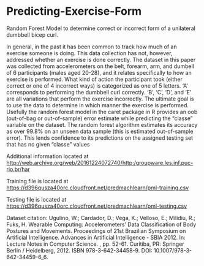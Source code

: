 # Predicting-Exercise-Form
Random Forest Model to determine correct or incorrect form of a unilateral dumbbell bicep curl.

In general, in the past it has been common to track how much of an exercise someone is doing. This data collection has not, however, addressed whether an exercise is done correctly. The dataset in this paper was collected from accelerometers on the belt, forearm, arm, and dumbell of 6 participants (males aged 20-28), and it relates specifically to how an exercise is performed. What kind of action the participant took (either correct or one of 4 incorrect ways) is categorized as one of 5 letters. ‘A’ corresponds to performing the dumbbell curl correctly. ‘B’, ‘C’, ‘D’, and ‘E’ are all variations that perform the exercise incorrectly. The ultimate goal is to use the data to determine in which manner the exercise is performed.
Usefully the random forest model in the caret package in R provides an oob (out-of-bag or out-of-sample) error estimate while predicting the “classe” variable on the dataset. The random forest algorithm estimates its accuracy as over 99.8% on an unseen data sample (this is estimated out-of-sample error). This lends confidence to its predictions on the assigned testing set that has no given “classe” values

Additional information located at http://web.archive.org/web/20161224072740/http:/groupware.les.inf.puc-rio.br/har

Training file is located at https://d396qusza40orc.cloudfront.net/predmachlearn/pml-training.csv

Testing file is located at https://d396qusza40orc.cloudfront.net/predmachlearn/pml-testing.csv

Dataset citation: Ugulino, W.; Cardador, D.; Vega, K.; Velloso, E.; Milidiu, R.; Fuks, H. Wearable Computing: Accelerometers’ Data Classification of Body Postures and Movements. Proceedings of 21st Brazilian Symposium on Artificial Intelligence. Advances in Artificial Intelligence - SBIA 2012. In: Lecture Notes in Computer Science. , pp. 52-61. Curitiba, PR: Springer Berlin / Heidelberg, 2012. ISBN 978-3-642-34458-9. DOI: 10.1007/978-3-642-34459-6_6.
